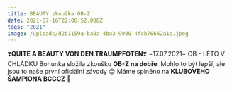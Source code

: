 ```yaml
---
title: BEAUTY zkouška OB-Z
date: 2021-07-16T22:06:52.088Z
tags: "2021"
image: /uploads/d2b1159a-ba8a-4ba3-9900-4fcb70662a1c.jpeg
---
```

❣️**QUITE A BEAUTY VON DEN TRAUMPFOTEN**❣️
=17.07.2021= OB - LÉTO V CHLÁDKU
Bohunka složila zkoušku **OB-Z na dobře**. Mohlo to být lepší, ale jsou to naše první oficiální závody 😊
Máme splněno na **KLUBOVÉHO ŠAMPIONA BCCCZ** 🥳